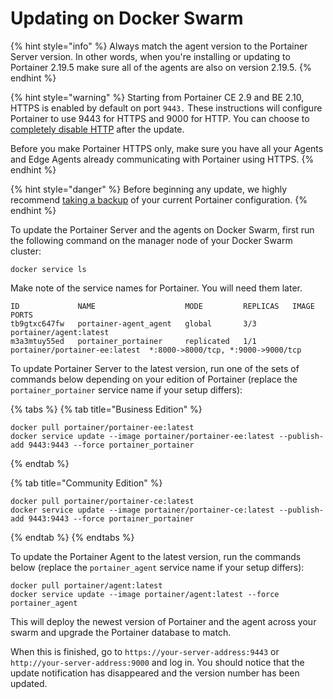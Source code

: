 # Updating on Docker Swarm

{% hint style="info" %}
Always match the agent version to the Portainer Server version. In other words, when you're installing or updating to Portainer 2.19.5 make sure all of the agents are also on version 2.19.5.
{% endhint %}

{% hint style="warning" %}
Starting from Portainer CE 2.9 and BE 2.10, HTTPS is enabled by default on port `9443.` These instructions will configure Portainer to use 9443 for HTTPS  and 9000 for HTTP. You can choose to [completely disable HTTP](../../admin/settings/#force-https-only) after the update.&#x20;

Before you make Portainer HTTPS only, make sure you have all your Agents and Edge Agents already communicating with Portainer using HTTPS.&#x20;
{% endhint %}

{% hint style="danger" %}
Before beginning any update, we highly recommend [taking a backup](../../admin/settings/#backup-portainer) of your current Portainer configuration.
{% endhint %}

To update the Portainer Server and the agents on Docker Swarm, first run the following command on the manager node of your Docker Swarm cluster:

```
docker service ls 
```

Make note of the service names for Portainer. You will need them later.

```
ID             NAME                    MODE         REPLICAS   IMAGE                          PORTS
tb9gtxc647fw   portainer-agent_agent   global       3/3        portainer/agent:latest
m3a3mtuy55ed   portainer_portainer     replicated   1/1        portainer/portainer-ee:latest  *:8000->8000/tcp, *:9000->9000/tcp
```

To update Portainer Server to the latest version, run one of the sets of commands below depending on your edition of Portainer (replace the `portainer_portainer` service name if your setup differs):

{% tabs %}
{% tab title="Business Edition" %}
```
docker pull portainer/portainer-ee:latest
docker service update --image portainer/portainer-ee:latest --publish-add 9443:9443 --force portainer_portainer
```
{% endtab %}

{% tab title="Community Edition" %}
```
docker pull portainer/portainer-ce:latest
docker service update --image portainer/portainer-ce:latest --publish-add 9443:9443 --force portainer_portainer
```
{% endtab %}
{% endtabs %}

To update the Portainer Agent to the latest version, run the commands below (replace the `portainer_agent` service name if your setup differs):

```
docker pull portainer/agent:latest
docker service update --image portainer/agent:latest --force portainer_agent 
```

This will deploy the newest version of Portainer and the agent across your swarm and upgrade the Portainer database to match.

When this is finished, go to `https://your-server-address:9443` or `http://your-server-address:9000` and log in. You should notice that the update notification has disappeared and the version number has been updated.
